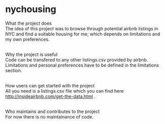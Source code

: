 # nychousing

What the project does	 <br />
The idea of this project was to browse through potential airbnb listings in NYC and find a suitable housing for me, which depends on limitations and my own preferences. <br />
 <br />

Why the project is useful <br />
Code can be transfered to any other listings.csv provided by airbnb. Limitations and personal preferences have to be defined in the limitations section. <br />
 <br />

How users can get started with the project  <br />
All you need is a listings.csv file which you can find here http://insideairbnb.com/get-the-data.html .  <br />
 <br />

Who maintains and contributes to the project  <br />
For now there is no maintainance of code.
